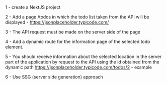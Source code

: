 1 - create a NextJS project

2 - Add a page /todos in which the todo list taken from the API will be displayed - https://jsonplaceholder.typicode.com/

3 - The API request must be made on the server side of the page

4 - Add a dynamic route for the information page of the selected todo element.

5 - You should receive information about the selected location in the server part of the application by request to the API using the id obtained from the dynamic path
https://jsonplaceholder.typicode.com/todos/2 - example

6 - Use SSG (server side generation) approach
